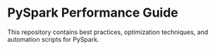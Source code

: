 # PySpark Performance Guide
This repository contains best practices, optimization techniques, and automation scripts for PySpark.

